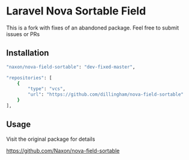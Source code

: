# Laravel Nova Sortable Field
This is a fork with fixes of an abandoned package.
Feel free to submit issues or PRs

## Installation

```bash
"naxon/nova-field-sortable": "dev-fixed-master",
```
```bash
"repositories": [
    {
        "type": "vcs",
        "url": "https://github.com/dillingham/nova-field-sortable"
    }
],
```

## Usage

Visit the original package for details

https://github.com/Naxon/nova-field-sortable